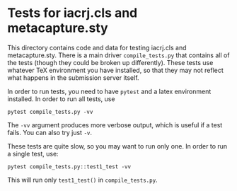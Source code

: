 # Tests for iacrj.cls and metacapture.sty

This directory contains code and data for testing iacrj.cls and
metacapture.sty. There is a main driver `compile_tests.py` that
contains all of the tests (though they could be broken up
differently). These tests use whatever TeX environment you have
installed, so that they may not reflect what happens in the submission
server itself.

In order to run tests, you need to have `pytest` and a latex environment
installed. In order to run all tests, use
```
pytest compile_tests.py -vv
```
The `-vv` argument produces more verbose output, which is useful
if a test fails. You can also try just `-v`.

These tests are quite slow, so you may want to run only one.
In order to run a single test, use:
```
pytest compile_tests.py::test1_test -vv
```
This will run only `test1_test()` in `compile_tests.py`.
